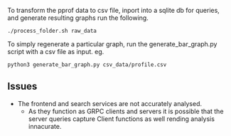 


To transform the pprof data to csv file, inport into a sqlite db for queries, and generate resulting graphs run the following.

```
./process_folder.sh raw_data
```


To simply regenerate a particular graph, run the generate_bar_graph.py script with a csv file as input. eg.

```
python3 generate_bar_graph.py csv_data/profile.csv 
```

## Issues

- The frontend and search services are not accurately analysed. 
    - As they function as GRPC clients and servers it is possible that the server queries capture Client functions as well rending analysis innacurate.
